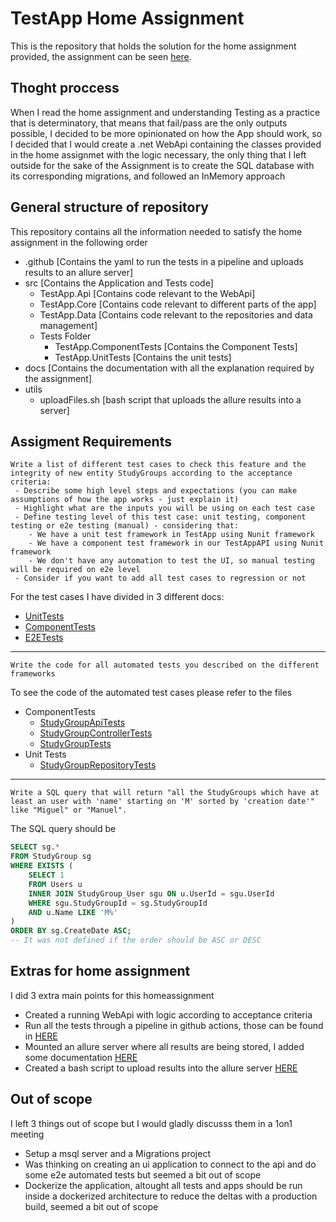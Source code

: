 # TestApp Home Assignment

This is the repository that holds the solution for the home assignment provided, the assignment can be seen [here](docs/homeassignment.md).

## Thoght proccess

When I read the home assignment and understanding Testing as a practice that is determinatory, that means that fail/pass are the only outputs possible, I decided to be more opinionated on how the App should work, so I decided that I would create a .net WebApi containing the classes provided in the home assignmet with the logic necessary, the only thing that I left outside for the sake of the Assignment is to create the SQL database with its corresponding migrations, and followed an InMemory approach

## General structure of repository

This repository contains all the information needed to satisfy the home assignment in the following order

 -  .github [Contains the yaml to run the tests in a pipeline and uploads results to an allure server]
 -  src [Contains the Application and Tests code]
    - TestApp.Api [Contains code relevant to the WebApi]
    - TestApp.Core [Contains code relevant to different parts of the app]
    - TestApp.Data [Contains code relevant to the repositories and data management]
    - Tests Folder
        - TestApp.ComponentTests [Contains the Component Tests]
        - TestApp.UnitTests [Contains the unit tests]
- docs [Contains the documentation with all the explanation required by the assignment]
- utils
    - uploadFiles.sh [bash script that uploads the allure results into a server]


## Assigment Requirements

```
Write a list of different test cases to check this feature and the integrity of new entity StudyGroups according to the acceptance criteria:
 - Describe some high level steps and expectations (you can make assumptions of how the app works - just explain it)
 - Highlight what are the inputs you will be using on each test case
 - Define testing level of this test case: unit testing, component testing or e2e testing (manual) - considering that:
    - We have a unit test framework in TestApp using Nunit framework
    - We have a component test framework in our TestAppAPI using Nunit framework
    - We don't have any automation to test the UI, so manual testing will be required on e2e level  
 - Consider if you want to add all test cases to regression or not
``` 

 For the test cases I have divided in 3 different docs:
- [UnitTests](docs/unittests.md)
- [ComponentTests](docs/componenttests.md)
- [E2ETests](docs/e2etests.md)

---

```
Write the code for all automated tests you described on the different frameworks
```

To see the code of the automated test cases please refer to the files

 - ComponentTests
    - [StudyGroupApiTests](src/Tests/TestApp.ComponentTests/StudyGroupApiTests.cs)
    - [StudyGroupControllerTests](src/Tests/TestApp.UnitTests/Api/StudyGroupControllerTests.cs)
    - [StudyGroupTests](src/Tests/TestApp.UnitTests/Core/StudyGroupTests.cs)
  - Unit Tests
      - [StudyGroupRepositoryTests](src/Tests/TestApp.UnitTests/Data/StudyGroupRepositoryTests.cs)

---

```
Write a SQL query that will return "all the StudyGroups which have at least an user with 'name' starting on 'M' sorted by 'creation date'" like "Miguel" or "Manuel".
```

The SQL query should be 

``` sql
SELECT sg.*
FROM StudyGroup sg
WHERE EXISTS (
    SELECT 1
    FROM Users u
    INNER JOIN StudyGroup_User sgu ON u.UserId = sgu.UserId
    WHERE sgu.StudyGroupId = sg.StudyGroupId
    AND u.Name LIKE 'M%'
)
ORDER BY sg.CreateDate ASC;
-- It was not defined if the order should be ASC or DESC
```

## Extras for home assignment

I did 3 extra main points for this homeassignment
 - Created a running WebApi with logic according to acceptance criteria
 - Run all the tests through a pipeline in github actions, those can be found in [HERE](https://github.com/testershaven/TestApp/actions)
 - Mounted an allure server where all results are being stored, I added some documentation [HERE](./docs/allureserver.md)
 - Created a bash script to upload results into the allure server [HERE](./utils/uploadFiles.sh)

## Out of scope

I left 3 things out of scope but I would gladly discusss them in a 1on1 meeting 

 - Setup a msql server and a Migrations project
 - Was thinking on creating an ui application to connect to the api and do some e2e automated tests but seemed a bit out of scope
 - Dockerize the application, altought all tests and apps should be run inside a dockerized architecture to reduce the deltas with a production build, seemed a bit out of scope